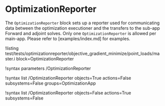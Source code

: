 # OptimizationReporter

The `OptimizationReporter` block sets up a reporter used for communicating data between the optimization executioner
and the transfers to the sub-app Forward and adjoint solves.  Only one `OptimizationReporter` is allowed per main-app.
Please refer to [examples/index.md] for examples.

!listing test/tests/optimizationreporter/objective_gradient_minimize/point_loads/master.i
         block=OptimizationReporter

!syntax parameters /OptimizationReporter

!syntax list /OptimizationReporter objects=True actions=False subsystems=False groups=OptimizationApp

!syntax list /OptimizationReporter objects=False actions=True subsystems=False
